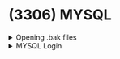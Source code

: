 # (3306) MYSQL

<details>

<summary>Opening .bak files</summary>

```
sqlitebrowser user.bak
```

</details>

<details>

<summary>MYSQL Login</summary>

```
mysql -h <ip of sql server> -P <port> -u <username> -p'password' <database name>
```

Use mssqldump if mysql is not available

```bash
mysqldump -u theseus -p --all-databases > out.sql 
```

</details>
